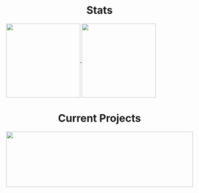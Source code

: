 <h1 align="center"> Stats </h1>
<a href="https://github.com/8mpty/8mpty" width="100%">
  <img height=200 align="center" src="https://github-readme-stats.vercel.app/api?username=8mpty&show_icons=true&theme=radical&include_all_commits=true" />
</a>
<a href="https://github.com/8mpty/8mpty">
  <img height=200 align="center" src="https://github-readme-stats.vercel.app/api/top-langs/?username=8mpty&layout=donut&theme=radical&card_width=320" />
</a>

<h1 align="center"> Current Projects </h1>
<a href="https://github.com/8mpty/Windows_Post_Install_BATCH">
  <img height=150 align="center" width="100%" src="https://github-readme-stats.vercel.app/api/pin/?username=8mpty&repo=Windows_Post_Install_Batch&theme=radical" />
</a>
